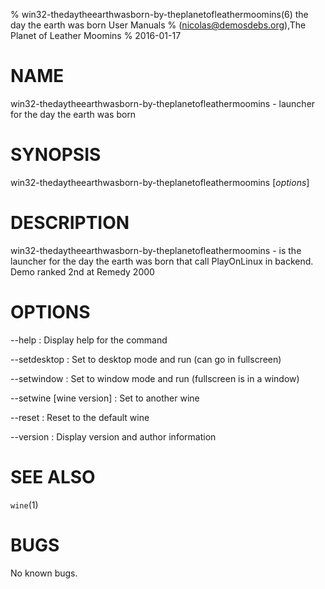 % win32-thedaytheearthwasborn-by-theplanetofleathermoomins(6) the day the earth was born User Manuals
%  (nicolas@demosdebs.org),The Planet of Leather Moomins
% 2016-01-17

# NAME
win32-thedaytheearthwasborn-by-theplanetofleathermoomins - launcher for the day the earth was born

# SYNOPSIS
win32-thedaytheearthwasborn-by-theplanetofleathermoomins [*options*]

# DESCRIPTION
win32-thedaytheearthwasborn-by-theplanetofleathermoomins - is the launcher for the day the earth was born that call PlayOnLinux in backend.
Demo ranked 2nd at Remedy 2000

# OPTIONS
\--help
:   Display help for the command

\--setdesktop
:   Set to desktop mode and run (can go in fullscreen)

\--setwindow
:   Set to window mode and run (fullscreen is in a window)

\--setwine [wine version]
:   Set to another wine

\--reset
:   Reset to the default wine

\--version
:   Display version and author information

# SEE ALSO
`wine`(1)

# BUGS
No known bugs.
